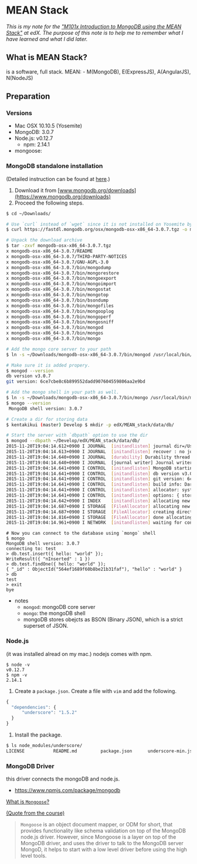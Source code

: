 # MEAN Stack

*This is my note for the ["M101x Introduction to MongoDB using the MEAN Stack"](https://www.edx.org/course/introduction-mongodb-using-mean-stack-mongodbx-m101x) at edX.
The purpose of this note is to help me to remember what I have learned and what I did later.*


## What is MEAN Stack?
is a software, full stack.
MEAN: - M(MongoDB), E(ExpressJS), A(AngularJS), N(NodeJS)

## Preparation

### Versions
* Mac OSX 10.10.5 (Yosemite)
* MongoDB: 3.0.7
* Node.js: v0.12.7
  * npm: 2.14.1
* mongoose:

### MongoDB standalone installation

(Detailed instruction can be found at [here](https://docs.mongodb.org/manual/installation/).)

1. Download it from [www.mongodb.org/downloads](https://www.mongodb.org/downloads)
1. Proceed the following steps.

```sh
$ cd ~/Downloads/

# Use `curl` instead of `wget` since it is not installed on Yosemite by default.
$ curl https://fastdl.mongodb.org/osx/mongodb-osx-x86_64-3.0.7.tgz -o mongodb-osx-x86_64-3.0.7.tgz

# Unpack the download archive
$ tar -zxvf mongodb-osx-x86_64-3.0.7.tgz
x mongodb-osx-x86_64-3.0.7/README
x mongodb-osx-x86_64-3.0.7/THIRD-PARTY-NOTICES
x mongodb-osx-x86_64-3.0.7/GNU-AGPL-3.0
x mongodb-osx-x86_64-3.0.7/bin/mongodump
x mongodb-osx-x86_64-3.0.7/bin/mongorestore
x mongodb-osx-x86_64-3.0.7/bin/mongoexport
x mongodb-osx-x86_64-3.0.7/bin/mongoimport
x mongodb-osx-x86_64-3.0.7/bin/mongostat
x mongodb-osx-x86_64-3.0.7/bin/mongotop
x mongodb-osx-x86_64-3.0.7/bin/bsondump
x mongodb-osx-x86_64-3.0.7/bin/mongofiles
x mongodb-osx-x86_64-3.0.7/bin/mongooplog
x mongodb-osx-x86_64-3.0.7/bin/mongoperf
x mongodb-osx-x86_64-3.0.7/bin/mongosniff
x mongodb-osx-x86_64-3.0.7/bin/mongod
x mongodb-osx-x86_64-3.0.7/bin/mongos
x mongodb-osx-x86_64-3.0.7/bin/mongo

# Add the mongo core server to your path
$ ln -s ~/Downloads/mongodb-osx-x86_64-3.0.7/bin/mongod /usr/local/bin/mongod

# Make sure it is added propery.
$ mongod --version
db version v3.0.7
git version: 6ce7cbe8c6b899552dadd907604559806aa2e9bd

# Add the mongo shell in your path as well.
$ ln -s ~/Downloads/mongodb-osx-x86_64-3.0.7/bin/mongo /usr/local/bin/mongo
$ mongo --version
 MongoDB shell version: 3.0.7

# Create a dir for storing data
$ kentakikui (master) Develop $ mkdir -p edX/MEAN_stack/data/db/

# Start the server with `dbpath` option to use the dir
$ mongod --dbpath ~/Develop/edX/MEAN_stack/data/db/
2015-11-20T19:04:14.612+0900 I JOURNAL  [initandlisten] journal dir=/Users/kentakikui/Develop/edX/MEAN_stack/data/db/journal
2015-11-20T19:04:14.613+0900 I JOURNAL  [initandlisten] recover : no journal files present, no recovery needed
2015-11-20T19:04:14.640+0900 I JOURNAL  [durability] Durability thread started
2015-11-20T19:04:14.640+0900 I JOURNAL  [journal writer] Journal writer thread started
2015-11-20T19:04:14.641+0900 I CONTROL  [initandlisten] MongoDB starting : pid=86861 port=27017 dbpath=/Users/kentakikui/Develop/edX/MEAN_stack/data/db/ 64-bit host=kikui-no-MacBook-Pro.local
2015-11-20T19:04:14.641+0900 I CONTROL  [initandlisten] db version v3.0.7
2015-11-20T19:04:14.641+0900 I CONTROL  [initandlisten] git version: 6ce7cbe8c6b899552dadd907604559806aa2e9bd
2015-11-20T19:04:14.641+0900 I CONTROL  [initandlisten] build info: Darwin mci-osx108-13.build.10gen.cc 12.3.0 Darwin Kernel Version 12.3.0: Sun Jan  6 22:37:10 PST 2013; root:xnu-2050.22.13~1/RELEASE_X86_64 x86_64 BOOST_LIB_VERSION=1_49
2015-11-20T19:04:14.641+0900 I CONTROL  [initandlisten] allocator: system
2015-11-20T19:04:14.641+0900 I CONTROL  [initandlisten] options: { storage: { dbPath: "/Users/kentakikui/Develop/edX/MEAN_stack/data/db/" } }
2015-11-20T19:04:14.642+0900 I INDEX    [initandlisten] allocating new ns file /Users/kentakikui/Develop/edX/MEAN_stack/data/db/local.ns, filling with zeroes...
2015-11-20T19:04:14.687+0900 I STORAGE  [FileAllocator] allocating new datafile /Users/kentakikui/Develop/edX/MEAN_stack/data/db/local.0, filling with zeroes...
2015-11-20T19:04:14.687+0900 I STORAGE  [FileAllocator] creating directory /Users/kentakikui/Develop/edX/MEAN_stack/data/db/_tmp
2015-11-20T19:04:14.816+0900 I STORAGE  [FileAllocator] done allocating datafile /Users/kentakikui/Develop/edX/MEAN_stack/data/db/local.0, size: 64MB,  took 0.128 secs
2015-11-20T19:04:14.961+0900 I NETWORK  [initandlisten] waiting for connections on port 27017
```
```
# Now you can connect to the database using `mongo` shell
$ mongo
MongoDB shell version: 3.0.7
connecting to: test
> db.test.insert({ hello: "world" });
WriteResult({ "nInserted" : 1 })
> db.test.findOne({ hello: "world" });
{ "_id" : ObjectId("564ef1689f60b8be21b31faf"), "hello" : "world" }
> db
test
> exit
bye
```

* notes
  * `mongod`: mongoDB core server
  * `mongo`: the mongoDB shell
  * mongoDB stores obejcts as BSON (Binary JSON), which is a strict superset of JSON.

### Node.js
(it was installed alread on my mac.)
nodejs comes with npm.

```
$ node -v
v0.12.7
$ npm -v
2.14.1
```

1. Create a `package.json`. Create a file with `vim` and add the following.
```js
{
  "dependencies": {
      "underscore": "1.5.2"
  }
}
```
1. Install the package.
```sh
$ ls node_modules/underscore/
LICENSE           README.md         package.json      underscore-min.js underscore.js
```

### MongoDB Driver
this driver connects the mongoDB and node.js.
* https://www.npmjs.com/package/mongodb

[What is `Mongoose`?](http://mongoosejs.com/)

[(Quote from the course)](https://courses.edx.org/courses/course-v1:MongoDBx+M101x+3T2015/courseware/4cf555e7a26d4fbb87503adf07ef03ce/e244ef26acf5453bb246041bf86df1d3/)
> `Mongoose` is an object document mapper,
or ODM for short, that provides functionality
like schema validation on top of the MongoDB node.js driver.
However, since Mongoose is a layer on top of the MongoDB
driver, and uses the driver to talk to the MongoDB server
MongoD, it helps to start with a low level driver
before using the high level tools.
